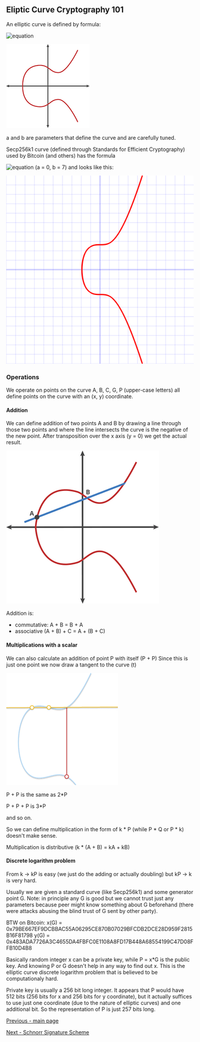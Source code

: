 ## Eliptic Curve Cryptography 101

An elliptic curve is defined by formula:

![equation](https://render.githubusercontent.com/render/math?math={\color{white}\y%5E2%3Dx%5E3%2Bax%2Bb})

![image](ecc.png)

a and b are parameters that define the curve and are carefully tuned.

Secp256k1 curve (defined through Standards for Efficient Cryptography) used by Bitcoin (and others) has the formula

![equation](https://render.githubusercontent.com/render/math?math={\color{white}\y%5E2%3Dx%5E3%2B7}) (a = 0, b = 7) and looks like this:

![image](Secp256k1.png)

### Operations

We operate on points on the curve A, B, C, G, P (upper-case letters) all define points on the curve with an (x, y) coordinate.

#### Addition

We can define addition of two points A and B by drawing a line through those two points and where the line intersects the curve is the negative of the new point. After transposition over the x axis (y = 0) we get the actual result.

![image](addition.gif)

Addition is:
* commutative: A + B = B + A
* associative (A + B) + C = A + (B + C)

#### Multiplications with a scalar

We can also calculate an addition of point P with itself (P + P)
Since this is just one point we now draw a tangent to the curve (t)

![image](pplusp.gif)

P + P is the same as 2*P

P + P + P is 3*P 

and so on.

So we can define multiplication in the form of k * P (while P * Q or P * k) doesn't make sense.

Multiplication is distributive (k * (A + B) = kA + kB)

#### Discrete logarithm problem

From k -> kP is easy (we just do the adding or actually doubling) but kP -> k is very hard.

Usually we are given a standard curve (like Secp256k1) and some generator point G. Note: in principle any G is good but we cannot trust just any parameters because peer might know something about G beforehand (there were attacks abusing the blind trust of G sent by other party).

BTW on Bitcoin:
x(G) = 0x79BE667EF9DCBBAC55A06295CE870B07029BFCDB2DCE28D959F2815B16F81798
y(G) = 0x483ADA7726A3C4655DA4FBFC0E1108A8FD17B448A68554199C47D08FFB10D4B8

Basically random integer x can be a private key, while P = x*G is the public key. And knowing P or G doesn't help in any way to find out x. This is the elliptic curve discrete logarithm problem that is believed to be computationaly hard.

Private key is usually a 256 bit long integer. It appears that P would have 512 bits (256 bits for x and 256 bits for y coordinate), but it actually suffices to use just one coordinate (due to the nature of elliptic curves) and one additional bit. So the representation of P is just 257 bits long.

[Previous - main page](./README.md) 

[Next - Schnorr Signature Scheme](./schnorr.md)